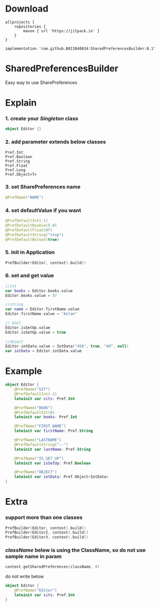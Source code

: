 # Download
```
allprojects {
    repositories {
        maven { url 'https://jitpack.io' }
    }
}
```
```
implementation 'com.github.B013040034:SharedPreferencesBuilder:0.1'
```
# SharedPreferencesBuilder
Easy way to use SharePreferences

# Explain
### 1. create your *Singleton* class
``` kotlin
object Editor {}
```
### 2. add parameter extends below classes  
```
Pref.Int  
Pref.Boolean  
Pref.String  
Pref.Float  
Pref.Long  
Pref.Object<T>
```
### 3. set SharePreferences name  
``` kotlin
@PrefName("NAME")
```
### 4. set defaultValue if you want  
``` kotlin
@PrefDefaultInt(-1)  
@PrefDefaultDouble(5.0)  
@PrefDefaultFloat(0f)  
@PrefDefaultString("stop")  
@PrefDefaultBolean(true)  
```
### 5. init in Application
``` kotlin
PrefBuilder(Editor, context).build()
```
### 6. set and get value
``` kotlin
//int
var books = Editor.books.value
Editor.books.value = 87

//string
var name = Editor.firstName.value
Editor.firstName.value = "Aslan"    

// bool
Editor.isSetUp.value
Editor.isSetUp.value = true
        
//object
Editor.iotData.value = IotData("456", true, "dd", null)
var iotData = Editor.iotData.value
```

# Example
``` kotlin
object Editor {
    @PrefName("SIT")
    @PrefDefaultInt(-1)
    lateinit var sits: Pref.Int

    @PrefName("BOOK")
    @PrefDefaultInt(0)
    lateinit var books: Pref.Int

    @PrefName("FIRST_NAME")
    lateinit var firstName: Pref.String

    @PrefName("LASTNAME")
    @PrefDefaultString("--")
    lateinit var lastName: Pref.String

    @PrefName("IS_SET_UP")
    lateinit var isSetUp: Pref.Boolean

    @PrefName("OBJECT")
    lateinit var iotData: Pref.Object<IotData>
}
```

# Extra
### support more than one classes
``` kotlin
PrefBuilder(Editor, context).build()
PrefBuilder(Editor2, context).build()
PrefBuilder(Editor3, context).build()
```
### *className* below is using the ClassName, so do not use sample name in param
``` kotlin
context.getSharedPreferences(className, 0)
```
do not write below
``` kotlin
object Editor {
    @PrefName("Editor")
    lateinit var sits: Pref.Int
}
```
